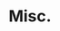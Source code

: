 ---
title: Misc.
menu:
  sidebar:
    name: Misc.
    identifier: misc
    parent: projects
    weight: 2
---